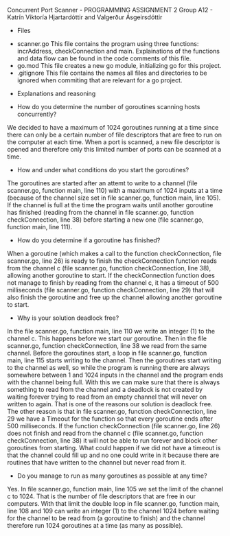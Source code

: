 Concurrent Port Scanner - PROGRAMMING ASSIGNMENT 2
Group A12 - Katrín Viktoría Hjartardóttir and Valgerður Ásgeirsdóttir

- Files

* scanner.go
This file contains the program using three functions: incrAddress, checkConnection and main.
Explainations of the functions and data flow can be found in the code comments of this file.
* go.mod
This file creates a new go module, initializing go for this project.
* .gitignore
This file contains the names all files and directories to be ignored when commiting that are relevant for a go project.

- Explanations and reasoning

* How do you determine the number of goroutines scanning hosts concurrently?

We decided to have a maximum of 1024 goroutines running at a time since there can only be a certain number of file descriptors that are free to run on the computer at each time. When a port is scanned, a new file descriptor is opened and therefore only this limited number of ports can be scanned at a time.

* How and under what conditions do you start the goroutines?

The goroutines are started after an attemt to write to a channel (file scanner.go, function main, line 110) with a maximum of 1024 inputs at a time (because of the channel size set in file scanner.go, function main, line 105). If the channel is full at the time the program waits until another goroutine has finished (reading from the channel in file scanner.go, function checkConnection, line 38) before starting a new one (file scanner.go, function main, line 111). 

* How do you determine if a goroutine has finished?

When a goroutine (which makes a call to the function checkConnection, file scanner.go, line 26) is ready to finish the checkConnection function reads from the channel c (file scanner.go, function checkConnection, line 38), allowing another goroutine to start. If the checkConnection function does not manage to finish by reading from the channel c, it has a timeout of 500 milliseconds (file scanner.go, function checkConnection, line 29) that will also finish the goroutine and free up the channel allowing another goroutine to start.


* Why is your solution deadlock free?

In the file scanner.go, function main, line 110 we write an integer (1) to the channel c. This happens before we start our goroutine. Then in the file scanner.go, function checkConnection, line 38 we read from the same channel. Before the goroutines start, a loop in file scanner.go, function main, line 115 starts writing to the channel. Then the goroutines start writing to the channel as well, so while the program is running there are always somewhere between 1 and 1024 inputs in the channel and the program ends with the channel being full. With this we can make sure that there is always something to read from the channel and a deadlock is not created by waiting forever trying to read from an empty channel that will never on written to again. That is one of the reasons our solution is deadlock free. The other reason is that in file scanner.go, function checkConnection, line 29 we have a Timeout for the function so that every goroutine ends after 500 milliseconds. If the function checkConnection (file scanner.go, line 26) does not finish and read from the channel c (file scanner.go, function checkConnection, line 38) it will not be able to run forever and block other goroutines from starting. What could happen if we did not have a timeout is that the channel could fill up and no one could write in it because there are routines that have written to the channel but never read from it.
    
* Do you manage to run as many goroutines as possible at any time?

Yes. In file scanner.go, function main, line 105 we set the limit of the channel c to 1024. That is the number of file descriptors that are free in our computers. With that limit the double loop in file scanner.go, function main, line 108 and 109 can write an integer (1) to the channel 1024 before waiting for the channel to be read from (a goroutine to finish) and the channel therefore run 1024 goroutines at a time (as many as possible).